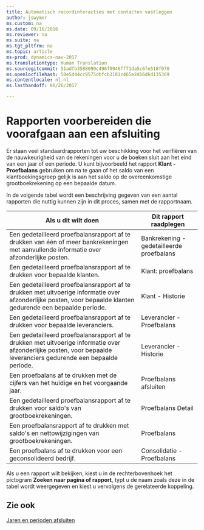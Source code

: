 ```yaml
---
title: Automatisch recordinteracties met contacten vastleggen
author: jswymer
ms.custom: na
ms.date: 09/16/2016
ms.reviewer: na
ms.suite: na
ms.tgt_pltfrm: na
ms.topic: article
ms-prod: dynamics-nav-2017
ms.translationtype: Human Translation
ms.sourcegitcommit: 51adfb3588099c496f0946ff71da5c6fe518f070
ms.openlocfilehash: 50e5d44cc9575dbfcb3181c465e2d16d6d135369
ms.contentlocale: nl-nl
ms.lasthandoff: 06/26/2017

---
```

# <a name="prepare-pre-closing-reports"></a>Rapporten voorbereiden die voorafgaan aan een afsluiting
Er staan veel standaardrapporten tot uw beschikking voor het verifiëren van de nauwkeurigheid van de rekeningen voor u de boeken sluit aan het eind van een jaar of een periode. U kunt bijvoorbeeld het rapport **Klant - Proefbalans** gebruiken om na te gaan of het saldo van een klantboekingsgroep gelijk is aan het saldo op de overeenkomstige grootboekrekening op een bepaalde datum.

In de volgende tabel wordt een beschrijving gegeven van een aantal rapporten die nuttig kunnen zijn in dit proces, samen met de rapportnaam.

|Als u dit wilt doen     |Dit rapport raadplegen       |
|-------|----------------------|
|Een gedetailleerd proefbalansrapport af te drukken van één of meer bankrekeningen met aanvullende informatie over afzonderlijke posten.|Bankrekening - gedetailleerde proefbalans|
|Een gedetailleerd proefbalansrapport af te drukken voor bepaalde klanten.|Klant: proefbalans|
|Een gedetailleerd proefbalansrapport af te drukken met uitvoerige informatie over afzonderlijke posten, voor bepaalde klanten gedurende een bepaalde periode.|Klant - Historie|
|Een gedetailleerd proefbalansrapport af te drukken voor bepaalde leveranciers.|Leverancier - Proefbalans|
|Een gedetailleerd proefbalansrapport af te drukken met uitvoerige informatie over afzonderlijke posten, voor bepaalde leveranciers gedurende een bepaalde periode.|Leverancier - Historie|
|Een proefbalans af te drukken met de cijfers van het huidige en het voorgaande jaar.|Proefbalans afsluiten|
|Een gedetailleerd proefbalansrapport af te drukken voor saldo's van grootboekrekeningen.|Proefbalans Detail|
|Een proefbalansrapport af te drukken met saldo's en nettowijzigingen van grootboekrekeningen.|Proefbalans|
|Een proefbalans af te drukken voor een geconsolideerd bedrijf.|Consolidatie - Proefbalans|
Als u een rapport wilt bekijken, kiest u in de rechterbovenhoek het pictogram **Zoeken naar pagina of rapport**, typt u de naam zoals deze in de tabel wordt weergegeven en kiest u vervolgens de gerelateerde koppeling.

## <a name="see-also"></a>Zie ook
[Jaren en perioden afsluiten](year-close-years-periods.md)

